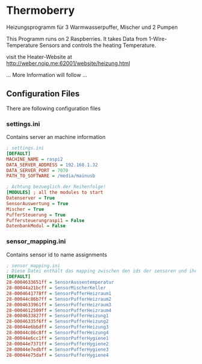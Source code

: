 # Thermoberry
Heizungsprogramm für 3 Warmwasserpuffer, Mischer und 2 Pumpen


This Programm runs on 2 Raspberries. 
It takes Data from 1-Wire-Temperature Sensors and controls the heating Temperature.

visit the Heater-Website at http://weber.noip.me:62001/website/heizung.html

... More Information will follow ...


## Configuration Files

There are following configuration files

### settings.ini
Contains server an machine information

```ini
; settings.ini
[DEFAULT]
MACHINE_NAME = raspi2
DATA_SERVER_ADDRESS = 192.168.1.32
DATA_SERVER_PORT = 7070
PATH_TO_SOFTWARE = /media/mainusb

; Achtung bezueglich der Reihenfolge!
[MODULES] ; all the modules to start
Datenserver = True
SensorAuswertung = True
Mischer = True
PufferSteuerung = True
Puffersteuerungraspi1 = False
DatenbankModul = False

```

### sensor_mapping.ini
Contains sensor id to name assignments

```ini
; sensor_mapping.ini
; Diese Datei enthält das mapping zwischen den ids der sensoren und ihrem Namen bzw. Zuständigkeit
[DEFAULT]
28-0004633651ff = SensorAussentemperatur
28-00044a21bcff = SensorMischerKeller
28-0004641778ff = SensorPufferHeizraum1
28-00044c86b7ff = SensorPufferHeizraum2
28-0004633961ff = SensorPufferHeizraum3
28-0004612509ff = SensorPufferHeizraum4
28-0004633827ff = SensorPufferHeizung1
28-00046335f6ff = SensorPufferHeizung2
28-00044e6b6dff = SensorPufferHeizung3
28-00044c86c8ff = SensorPufferHeizung4
28-00044e6cc1ff = SensorPufferHygiene1
28-00044e7371ff = SensorPufferHygiene2
28-00044e7edbff = SensorPufferHygiene3
28-00044e75daff = SensorPufferHygiene4
```

